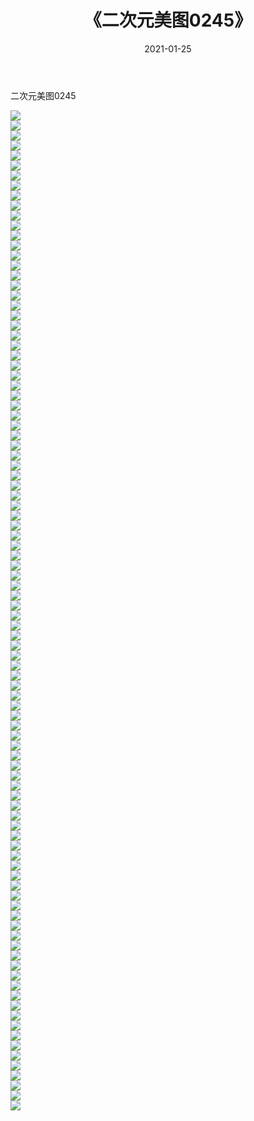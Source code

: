 ﻿---
layout: post
title:  《二次元美图0245》
date:   2021-01-25
img: http://imgx.orgx.ga/二次元/2021/二次元美图0245/000.jpg
categories: [美女, 清纯, 唯美]
---

二次元美图0245

 ![](http://imgx.orgx.ga/二次元/2021/二次元美图0245/001.jpg) <br>![](http://imgx.orgx.ga/二次元/2021/二次元美图0245/002.jpg) <br>![](http://imgx.orgx.ga/二次元/2021/二次元美图0245/003.jpg) <br>![](http://imgx.orgx.ga/二次元/2021/二次元美图0245/004.jpg) <br>![](http://imgx.orgx.ga/二次元/2021/二次元美图0245/005.jpg) <br>![](http://imgx.orgx.ga/二次元/2021/二次元美图0245/006.jpg) <br>![](http://imgx.orgx.ga/二次元/2021/二次元美图0245/007.jpg) <br>![](http://imgx.orgx.ga/二次元/2021/二次元美图0245/008.jpg) <br>![](http://imgx.orgx.ga/二次元/2021/二次元美图0245/009.jpg) <br>![](http://imgx.orgx.ga/二次元/2021/二次元美图0245/010.jpg) <br>![](http://imgx.orgx.ga/二次元/2021/二次元美图0245/011.jpg) <br>![](http://imgx.orgx.ga/二次元/2021/二次元美图0245/012.jpg) <br>![](http://imgx.orgx.ga/二次元/2021/二次元美图0245/013.jpg) <br>![](http://imgx.orgx.ga/二次元/2021/二次元美图0245/014.jpg) <br>![](http://imgx.orgx.ga/二次元/2021/二次元美图0245/015.jpg) <br>![](http://imgx.orgx.ga/二次元/2021/二次元美图0245/016.jpg) <br>![](http://imgx.orgx.ga/二次元/2021/二次元美图0245/017.jpg) <br>![](http://imgx.orgx.ga/二次元/2021/二次元美图0245/018.jpg) <br>![](http://imgx.orgx.ga/二次元/2021/二次元美图0245/019.jpg) <br>![](http://imgx.orgx.ga/二次元/2021/二次元美图0245/020.jpg) <br>![](http://imgx.orgx.ga/二次元/2021/二次元美图0245/021.jpg) <br>![](http://imgx.orgx.ga/二次元/2021/二次元美图0245/022.jpg) <br>![](http://imgx.orgx.ga/二次元/2021/二次元美图0245/023.jpg) <br>![](http://imgx.orgx.ga/二次元/2021/二次元美图0245/024.jpg) <br>![](http://imgx.orgx.ga/二次元/2021/二次元美图0245/025.jpg) <br>![](http://imgx.orgx.ga/二次元/2021/二次元美图0245/026.jpg) <br>![](http://imgx.orgx.ga/二次元/2021/二次元美图0245/027.jpg) <br>![](http://imgx.orgx.ga/二次元/2021/二次元美图0245/028.jpg) <br>![](http://imgx.orgx.ga/二次元/2021/二次元美图0245/029.jpg) <br>![](http://imgx.orgx.ga/二次元/2021/二次元美图0245/030.jpg) <br>![](http://imgx.orgx.ga/二次元/2021/二次元美图0245/031.jpg) <br>![](http://imgx.orgx.ga/二次元/2021/二次元美图0245/032.jpg) <br>![](http://imgx.orgx.ga/二次元/2021/二次元美图0245/033.jpg) <br>![](http://imgx.orgx.ga/二次元/2021/二次元美图0245/034.jpg) <br>![](http://imgx.orgx.ga/二次元/2021/二次元美图0245/035.jpg) <br>![](http://imgx.orgx.ga/二次元/2021/二次元美图0245/036.jpg) <br>![](http://imgx.orgx.ga/二次元/2021/二次元美图0245/037.jpg) <br>![](http://imgx.orgx.ga/二次元/2021/二次元美图0245/038.jpg) <br>![](http://imgx.orgx.ga/二次元/2021/二次元美图0245/039.jpg) <br>![](http://imgx.orgx.ga/二次元/2021/二次元美图0245/040.jpg) <br>![](http://imgx.orgx.ga/二次元/2021/二次元美图0245/041.jpg) <br>![](http://imgx.orgx.ga/二次元/2021/二次元美图0245/042.jpg) <br>![](http://imgx.orgx.ga/二次元/2021/二次元美图0245/043.jpg) <br>![](http://imgx.orgx.ga/二次元/2021/二次元美图0245/044.jpg) <br>![](http://imgx.orgx.ga/二次元/2021/二次元美图0245/045.jpg) <br>![](http://imgx.orgx.ga/二次元/2021/二次元美图0245/046.jpg) <br>![](http://imgx.orgx.ga/二次元/2021/二次元美图0245/047.jpg) <br>![](http://imgx.orgx.ga/二次元/2021/二次元美图0245/048.jpg) <br>![](http://imgx.orgx.ga/二次元/2021/二次元美图0245/049.jpg) <br>![](http://imgx.orgx.ga/二次元/2021/二次元美图0245/050.jpg) <br>![](http://imgx.orgx.ga/二次元/2021/二次元美图0245/051.jpg) <br>![](http://imgx.orgx.ga/二次元/2021/二次元美图0245/052.jpg) <br>![](http://imgx.orgx.ga/二次元/2021/二次元美图0245/053.jpg) <br>![](http://imgx.orgx.ga/二次元/2021/二次元美图0245/054.jpg) <br>![](http://imgx.orgx.ga/二次元/2021/二次元美图0245/055.jpg) <br>![](http://imgx.orgx.ga/二次元/2021/二次元美图0245/056.jpg) <br>![](http://imgx.orgx.ga/二次元/2021/二次元美图0245/057.jpg) <br>![](http://imgx.orgx.ga/二次元/2021/二次元美图0245/058.jpg) <br>![](http://imgx.orgx.ga/二次元/2021/二次元美图0245/059.jpg) <br>![](http://imgx.orgx.ga/二次元/2021/二次元美图0245/060.jpg) <br>![](http://imgx.orgx.ga/二次元/2021/二次元美图0245/061.jpg) <br>![](http://imgx.orgx.ga/二次元/2021/二次元美图0245/062.jpg) <br>![](http://imgx.orgx.ga/二次元/2021/二次元美图0245/063.jpg) <br>![](http://imgx.orgx.ga/二次元/2021/二次元美图0245/064.jpg) <br>![](http://imgx.orgx.ga/二次元/2021/二次元美图0245/065.jpg) <br>![](http://imgx.orgx.ga/二次元/2021/二次元美图0245/066.jpg) <br>![](http://imgx.orgx.ga/二次元/2021/二次元美图0245/067.jpg) <br>![](http://imgx.orgx.ga/二次元/2021/二次元美图0245/068.jpg) <br>![](http://imgx.orgx.ga/二次元/2021/二次元美图0245/069.jpg) <br>![](http://imgx.orgx.ga/二次元/2021/二次元美图0245/070.jpg) <br>![](http://imgx.orgx.ga/二次元/2021/二次元美图0245/071.jpg) <br>![](http://imgx.orgx.ga/二次元/2021/二次元美图0245/072.jpg) <br>![](http://imgx.orgx.ga/二次元/2021/二次元美图0245/073.jpg) <br>![](http://imgx.orgx.ga/二次元/2021/二次元美图0245/074.jpg) <br>![](http://imgx.orgx.ga/二次元/2021/二次元美图0245/075.jpg) <br>![](http://imgx.orgx.ga/二次元/2021/二次元美图0245/076.jpg) <br>![](http://imgx.orgx.ga/二次元/2021/二次元美图0245/077.jpg) <br>![](http://imgx.orgx.ga/二次元/2021/二次元美图0245/078.jpg) <br>![](http://imgx.orgx.ga/二次元/2021/二次元美图0245/079.jpg) <br>![](http://imgx.orgx.ga/二次元/2021/二次元美图0245/080.jpg) <br>![](http://imgx.orgx.ga/二次元/2021/二次元美图0245/081.jpg) <br>![](http://imgx.orgx.ga/二次元/2021/二次元美图0245/082.jpg) <br>![](http://imgx.orgx.ga/二次元/2021/二次元美图0245/083.jpg) <br>![](http://imgx.orgx.ga/二次元/2021/二次元美图0245/084.jpg) <br>![](http://imgx.orgx.ga/二次元/2021/二次元美图0245/085.jpg) <br>![](http://imgx.orgx.ga/二次元/2021/二次元美图0245/086.jpg) <br>![](http://imgx.orgx.ga/二次元/2021/二次元美图0245/087.jpg) <br>![](http://imgx.orgx.ga/二次元/2021/二次元美图0245/088.jpg) <br>![](http://imgx.orgx.ga/二次元/2021/二次元美图0245/089.jpg) <br>![](http://imgx.orgx.ga/二次元/2021/二次元美图0245/090.jpg) <br>![](http://imgx.orgx.ga/二次元/2021/二次元美图0245/091.jpg) <br>![](http://imgx.orgx.ga/二次元/2021/二次元美图0245/092.jpg) <br>![](http://imgx.orgx.ga/二次元/2021/二次元美图0245/093.jpg) <br>![](http://imgx.orgx.ga/二次元/2021/二次元美图0245/094.jpg) <br>![](http://imgx.orgx.ga/二次元/2021/二次元美图0245/095.jpg) <br>![](http://imgx.orgx.ga/二次元/2021/二次元美图0245/096.jpg) <br>![](http://imgx.orgx.ga/二次元/2021/二次元美图0245/097.jpg) <br>![](http://imgx.orgx.ga/二次元/2021/二次元美图0245/098.jpg) <br>![](http://imgx.orgx.ga/二次元/2021/二次元美图0245/099.jpg) <br>![](http://imgx.orgx.ga/二次元/2021/二次元美图0245/100.jpg) <br>